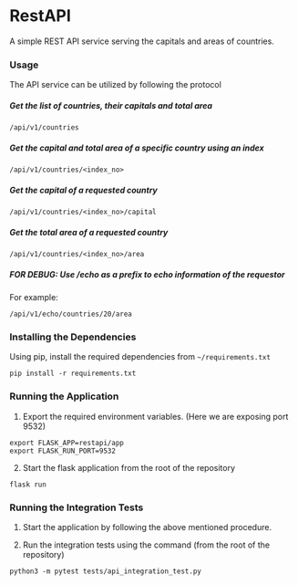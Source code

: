 # RestAPI
A simple REST API service serving the capitals and areas of
countries.

### Usage
The API service can be utilized by following the protocol

##### Get the list of countries, their capitals and total area
```
/api/v1/countries
``` 

##### Get the capital and total area of a specific country using an index
```
/api/v1/countries/<index_no>
```

##### Get the capital of a requested country
```
/api/v1/countries/<index_no>/capital
```

##### Get the total area of a requested country
```
/api/v1/countries/<index_no>/area
```

##### FOR DEBUG: Use /echo as a prefix to echo information of the requestor
For example:
```
/api/v1/echo/countries/20/area
```

### Installing the Dependencies
Using pip, install the required dependencies from `~/requirements.txt`
```
pip install -r requirements.txt
```

### Running the Application
1. Export the required environment variables. (Here we are 
exposing port 9532)
```
export FLASK_APP=restapi/app
export FLASK_RUN_PORT=9532 
``` 

2. Start the flask application from the root of the repository
```
flask run
```

### Running the Integration Tests
1. Start the application by following the above mentioned 
procedure. 

2. Run the integration tests using the command (from the root
of the repository)
```
python3 -m pytest tests/api_integration_test.py
```

